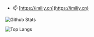 - 📫 [https://imiliy.cn](https://imiliy.cn)

![Github Stats](https://github-readme-stats.vercel.app/api?username=simo8102&show_icons=true&theme=dark&count_private=true)

![Top Langs](https://github-readme-stats.vercel.app/api/top-langs/?username=simo8102&layout=compact&theme=tokyonight)
